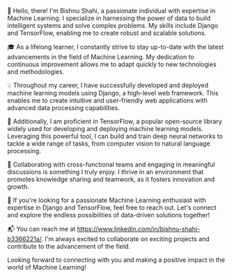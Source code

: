 👋 Hello, there! I'm Bishnu Shahi, a passionate individual with expertise in Machine Learning. I specialize in harnessing the power of data to build intelligent systems and solve complex problems. My skills include Django and TensorFlow, enabling me to create robust and scalable solutions.

🎓 As a lifelong learner, I constantly strive to stay up-to-date with the latest advancements in the field of Machine Learning. My dedication to continuous improvement allows me to adapt quickly to new technologies and methodologies.

💡 Throughout my career, I have successfully developed and deployed machine learning models using Django, a high-level web framework. This enables me to create intuitive and user-friendly web applications with advanced data processing capabilities.

🧠 Additionally, I am proficient in TensorFlow, a popular open-source library widely used for developing and deploying machine learning models. Leveraging this powerful tool, I can build and train deep neural networks to tackle a wide range of tasks, from computer vision to natural language processing.

🤝 Collaborating with cross-functional teams and engaging in meaningful discussions is something I truly enjoy. I thrive in an environment that promotes knowledge sharing and teamwork, as it fosters innovation and growth.

🌟 If you're looking for a passionate Machine Learning enthusiast with expertise in Django and TensorFlow, feel free to reach out. Let's connect and explore the endless possibilities of data-driven solutions together!

📬 You can reach me at https://www.linkedin.com/in/bishnu-shahi-b3366221a/. I'm always excited to collaborate on exciting projects and contribute to the advancement of the field.

Looking forward to connecting with you and making a positive impact in the world of Machine Learning!
